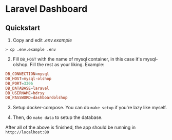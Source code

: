 # Laravel Dashboard

## Quickstart
1. Copy and edit *.env.example*
```shell
> cp .env.example .env
```
2. Fill `DB_HOST` with the name of mysql container, in this case it's mysql-olshop. Fill the rest as your liking.
Example:

```toml
DB_CONNECTION=mysql
DB_HOST=mysql-olshop
DB_PORT=3306
DB_DATABASE=laravel
DB_USERNAME=hdrsy
DB_PASSWORD=dashboardolshop
```
3. Setup docker-compose. You can do `make setup` if you're lazy like myself.

4. Then, do `make data` to setup the database.

After all of the above is finished, the app should be running in ```http://localhost:80```
